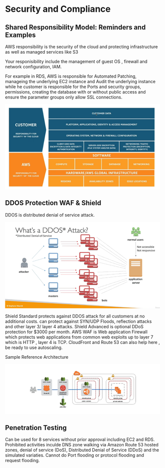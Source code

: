# Security and Compliance

## Shared Responsibility Model: Reminders and Examples

AWS responsibility is the security of the cloud and protecting infrastructure as well as managed services like S3

Your responisibility include the management of guest OS , firewall and network configuration, IAM.

For example in RDS, AWS is responsible for Automated Patching, manageing the underlying EC2 instance and Audit the underlying instance while he customer is responsible for the Ports and security groups, permissions, creating the database with or without public access and ensure the parameter groups only allow SSL connections.

![Alt text](pics/responsibility.PNG "a title")

## DDOS Protection WAF & Shield

DDOS is distributed denial of service attack.

![Alt text](pics/DDOS.PNG "a title")

Shield Standard protects against DDOS attack for all customers at no additional costs. can protect against SYN/UDP Floods, reflection attacks and other layer 3/ layer 4 attacks.
Shield Advanced is optional DDoS protection for $3000 per month.
AWS WAF is Web application Firewall which protects web applications from common web exploits up to layer 7 which is HTTP , layer 4 is TCP. 
CloudFront and Route 53 can also help here , be ready to use autoscaling.

Sample Reference Architecture

![Alt text](pics/arcddos.PNG "a title")

## Penetration Testing

Can be used for 8 services without prior approval including EC2 and RDS. Prohibited activities inculde DNS zone walking via Amazon Route 53 hosted zones, denial of service (DoS), Distributed Denial of Service (DDoS) and the simulated variaties. Cannot do Port flooding or protocol flooding and request flooding.



